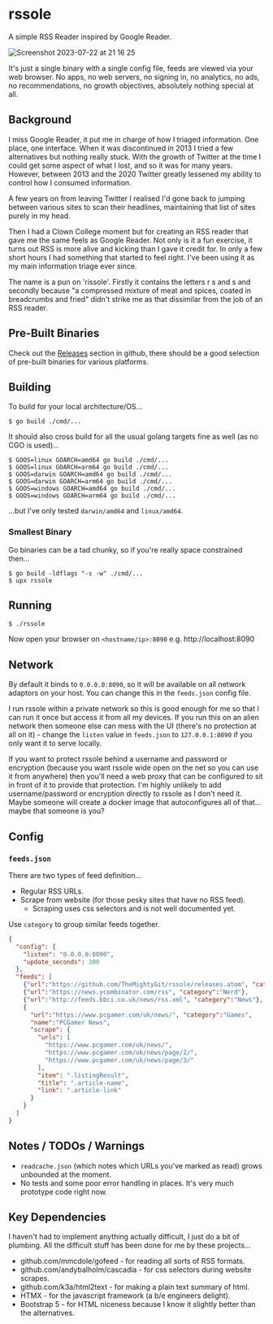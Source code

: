 # rssole

A simple RSS Reader inspired by Google Reader.

![Screenshot 2023-07-22 at 21 16 25](https://github.com/TheMightyGit/rssole/assets/888751/703bd856-e777-4010-91ea-a8e5487f48b4)

It's just a single binary with a single config file, feeds are viewed via your web browser. No apps, no web servers, no signing in, no analytics,
no ads, no recommendations, no growth objectives, absolutely nothing special at all.

## Background

I miss Google Reader, it put me in charge of how I triaged information. One place, one interface. When it was discontinued in 2013 I tried a few alternatives but nothing really stuck.
With the growth of Twitter at the time I could get some aspect of what I lost, and so it was for many years. However, between 2013 and the 2020 Twitter greatly lessened my ability to
control how I consumed information.

A few years on from leaving Twitter I realised I'd gone back to jumping between various sites to scan their headlines, maintaining that list of sites purely in my head.

Then I had a Clown College moment but for creating an RSS reader that gave me the same feels as Google Reader. Not only is it a fun exercise, it turns out RSS is more alive and
kicking than I gave it credit for. In only a few short hours I had something that started to feel right. I've been using it as my main information triage ever since.

The name is a pun on 'rissole'. Firstly it contains the letters r s and s and secondly because "a compressed mixture of meat and spices, coated in breadcrumbs and fried"
didn't strike me as that dissimilar from the job of an RSS reader.

## Pre-Built Binaries

Check out the [Releases](https://github.com/TheMightyGit/rssole/releases/) section in github, there should be a good selection of pre-built binaries
for various platforms.

## Building

To build for your local architecture/OS...

```console
$ go build ./cmd/...
```

It should also cross build for all the usual golang targets fine as well (as no CGO is used)...

```console
$ GOOS=linux GOARCH=amd64 go build ./cmd/...
$ GOOS=linux GOARCH=arm64 go build ./cmd/...
$ GOOS=darwin GOARCH=amd64 go build ./cmd/...
$ GOOS=darwin GOARCH=arm64 go build ./cmd/...
$ GOOS=windows GOARCH=amd64 go build ./cmd/...
$ GOOS=windows GOARCH=arm64 go build ./cmd/...
```

...but I've only tested `darwin/amd64` and `linux/amd64`.

### Smallest Binary

Go binaries can be a tad chunky, so if you're really space constrained then...

```console
$ go build -ldflags "-s -w" ./cmd/...
$ upx rssole
```

## Running

```console
$ ./rssole
```

Now open your browser on `<hostname/ip>:8090` e.g. http://localhost:8090

## Network

By default it binds to `0.0.0.0:8090`, so it will be available on all network adaptors
on your host. You can change this in the `feeds.json` config file.

I run rssole within a private network so this is good enough for me so that I can run it once but
access it from all my devices. If you run this on an alien network then someone else can mess with
the UI (there's no protection at all on it) - change the `listen` value in `feeds.json` to
`127.0.0.1:8090` if you only want it to serve locally.

If you want to protect rssole behind a username and password or encryption (because you want rssole wide
open on the net so you can use it from anywhere) then you'll need a web proxy that can be configured
to sit in front of it to provide that protection. I'm highly unlikely to add username/password or encryption
directly to rssole as I don't need it. Maybe someone will create a docker image that autoconfigures all of that... maybe that someone is you?

## Config

### `feeds.json`

There are two types of feed definition...

- Regular RSS URLs.
- Scrape from website (for those pesky sites that have no RSS feed).
  - Scraping uses css selectors and is not well documented yet.

Use `category` to group similar feeds together.

```json
{
  "config": {
    "listen": "0.0.0.0:8090",
    "update_seconds": 300
  },
  "feeds": [
    {"url":"https://github.com/TheMightyGit/rssole/releases.atom", "category":"Github Releases"},
    {"url":"https://news.ycombinator.com/rss", "category":"Nerd"},
    {"url":"http://feeds.bbci.co.uk/news/rss.xml", "category":"News"},
    {
      "url":"https://www.pcgamer.com/uk/news/", "category":"Games",
      "name":"PCGamer News",
      "scrape": {
        "urls": [
          "https://www.pcgamer.com/uk/news/",
          "https://www.pcgamer.com/uk/news/page/2/",
          "https://www.pcgamer.com/uk/news/page/3/"
        ],
        "item": ".listingResult",
        "title": ".article-name",
        "link": ".article-link"
      }
    }
  ]
}
```

## Notes / TODOs / Warnings

- `readcache.json` (which notes which URLs you've marked as read) grows unbounded at the moment.
- No tests and some poor error handling in places. It's very much prototype code right now.

## Key Dependencies

I haven't had to implement anything actually difficult, I just do a bit of plumbing.
All the difficult stuff has been done for me by these projects...

- github.com/mmcdole/gofeed - for reading all sorts of RSS formats.
- github.com/andybalholm/cascadia - for css selectors during website scrapes.
- github.com/k3a/html2text - for making a plain text summary of html.
- HTMX - for the javascript framework (a b/e engineers delight).
- Bootstrap 5 - for HTML niceness because I know it slightly better than the alternatives.
